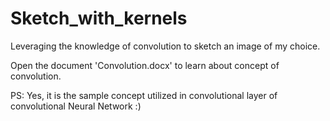 # Sketch_with_kernels
Leveraging the knowledge of convolution to sketch an image of my choice.


Open the document 'Convolution.docx' to learn about concept of convolution.

PS: Yes, it is the sample concept utilized in convolutional layer of convolutional Neural Network :)

